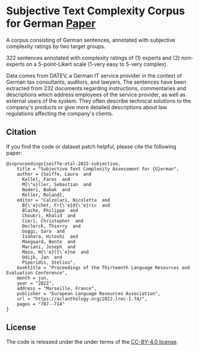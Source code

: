 # Subjective Text Complexity Corpus for German [Paper](https://aclanthology.org/2022.lrec-1.74/)

A corpus consisting of German sentences, annotated with subjective complexity ratings by two target groups.

322 sentences annotated with complexity ratings of (1) experts and (2) non-experts on a 5-point-Likert scale (1-very easy to 5-very complex).

Data comes from DATEV, a German IT service provider in the context of German tax consultants, auditors, and lawyers. The sentences have been extracted from 232 documents regarding instructions, commentaries and descriptions which address employees of the service provider, as well as external users of the system. They often describe technical solutions to the company's products or give more detailed descriptions about law regulations affecting the company's clients.

## Citation

If you find the code or dataset patch helpful, please cite the following paper:
```
@inproceedings{seiffe-etal-2022-subjective,
    title = "Subjective Text Complexity Assessment for {G}erman",
    author = {Seiffe, Laura  and
      Kallel, Fares  and
      M{\"o}ller, Sebastian  and
      Naderi, Babak  and
      Roller, Roland},
    editor = "Calzolari, Nicoletta  and
      B{\'e}chet, Fr{\'e}d{\'e}ric  and
      Blache, Philippe  and
      Choukri, Khalid  and
      Cieri, Christopher  and
      Declerck, Thierry  and
      Goggi, Sara  and
      Isahara, Hitoshi  and
      Maegaard, Bente  and
      Mariani, Joseph  and
      Mazo, H{\'e}l{\`e}ne  and
      Odijk, Jan  and
      Piperidis, Stelios",
    booktitle = "Proceedings of the Thirteenth Language Resources and Evaluation Conference",
    month = jun,
    year = "2022",
    address = "Marseille, France",
    publisher = "European Language Resources Association",
    url = "https://aclanthology.org/2022.lrec-1.74/",
    pages = "707--714"
}
```

## License
The code is released under the under terms of the [CC-BY-4.0 license](LICENSE).

